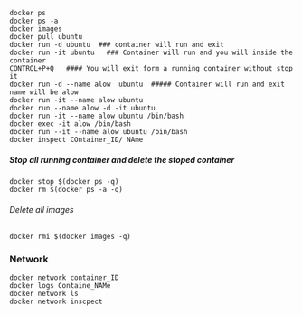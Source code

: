 ```
docker ps
docker ps -a
docker images
docker pull ubuntu
docker run -d ubuntu  ### container will run and exit
docker run -it ubuntu   ### Container will run and you will inside the container
CONTROL+P+Q   #### You will exit form a running container without stop it
docker run -d --name alow  ubuntu  ##### Container will run and exit name will be alow
docker run -it --name alow ubuntu
docker run --name alow -d -it ubuntu  
docker run -it --name alow ubuntu /bin/bash
docker exec -it alow /bin/bash
docker run --it --name alow ubuntu /bin/bash
docker inspect COntainer_ID/ NAme
```

##### Stop all running container and delete the stoped container
```
docker stop $(docker ps -q)
docker rm $(docker ps -a -q)
````
###### Delete all images
```
docker rmi $(docker images -q)
```


### Network
```
docker network container_ID
docker logs Containe_NAMe
docker network ls
docker network inscpect
```


